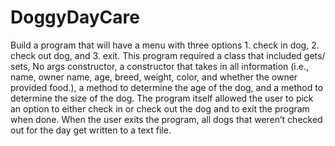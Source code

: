 # DoggyDayCare
Build a program that will have a menu with three options 1. check in dog, 2. check out dog, and 3. exit. This program required a class that included gets/ sets,  No args constructor, a constructor that takes in all information (i.e., name, owner name, age, breed, weight, color, and whether the owner provided food.), a method to determine the age of the dog, and a method to determine the size of the dog. The program itself allowed the user to pick an option to either check in or check out the dog and to exit the program when done. When the user exits the program, all dogs that weren’t checked out for the day get written to a text file.
